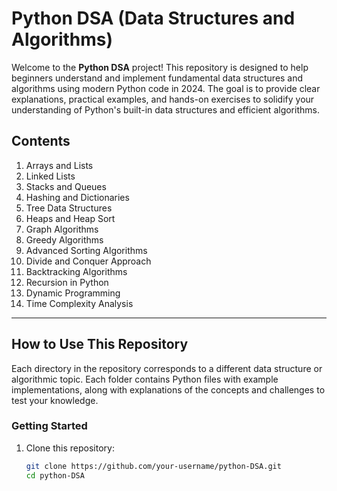 # Python DSA (Data Structures and Algorithms)

Welcome to the **Python DSA** project! This repository is designed to help beginners understand and implement fundamental data structures and algorithms using modern Python code in 2024. The goal is to provide clear explanations, practical examples, and hands-on exercises to solidify your understanding of Python's built-in data structures and efficient algorithms.

## Contents

1. Arrays and Lists
2. Linked Lists
3. Stacks and Queues
4. Hashing and Dictionaries
5. Tree Data Structures
6. Heaps and Heap Sort
7. Graph Algorithms
8. Greedy Algorithms
9. Advanced Sorting Algorithms
10. Divide and Conquer Approach
11. Backtracking Algorithms
12. Recursion in Python
13. Dynamic Programming
14. Time Complexity Analysis

---

## How to Use This Repository

Each directory in the repository corresponds to a different data structure or algorithmic topic. Each folder contains Python files with example implementations, along with explanations of the concepts and challenges to test your knowledge.

### Getting Started

1. Clone this repository:
   ```bash
   git clone https://github.com/your-username/python-DSA.git
   cd python-DSA
   ```

